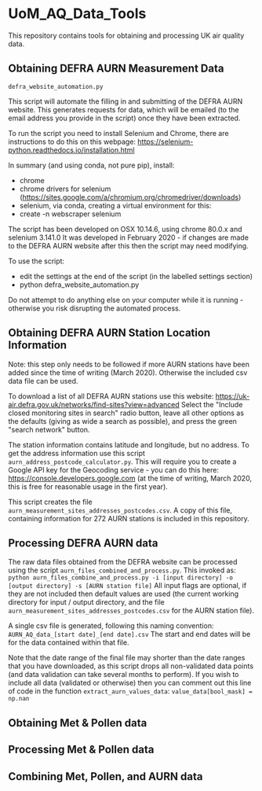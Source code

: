 # UoM_AQ_Data_Tools
This repository contains tools for obtaining and processing UK air quality data.

## Obtaining DEFRA AURN Measurement Data

`defra_website_automation.py`

This script will automate the filling in and submitting of the DEFRA AURN website. 
This generates requests for data, which will be emailed (to the email address you 
provide in the script) once they have been extracted.

To run the script you need to install Selenium and Chrome, there are instructions to do
this on this webpage: https://selenium-python.readthedocs.io/installation.html

In summary (and using conda, not pure pip), install:
- chrome
- chrome drivers for selenium (https://sites.google.com/a/chromium.org/chromedriver/downloads)
- selenium, via conda, creating a virtual environment for this:
 - create -n webscraper selenium

The script has been developed on OSX 10.14.6, using chrome 80.0.x and selenium 3.141.0
It was developed in February 2020 - if changes are made to the DEFRA AURN website after
this then the script may need modifying.

To use the script:
- edit the settings at the end of the script (in the labelled settings section)
- python defra_website_automation.py

Do not attempt to do anything else on your computer while it is running - otherwise you
risk disrupting the automated process.

## Obtaining DEFRA AURN Station Location Information

Note: this step only needs to be followed if more AURN stations have been added since the
time of writing (March 2020). Otherwise the included csv data file can be used. 

To download a list of all DEFRA AURN stations use this website:
https://uk-air.defra.gov.uk/networks/find-sites?view=advanced
Select the "Include closed monitoring sites in search" radio button, leave all other 
options as the defaults (giving as wide a search as possible), and press the green 
"search network" button.

The station information contains latitude and longitude, but no address. To get the address
information use this script `aurn_address_postcode_calculator.py`. This will require you
to create a Google API key for the Geocoding service - you can do this here: 
https://console.developers.google.com (at the time of writing, March 2020, this is free
for reasonable usage in the first year).

This script creates the file `aurn_measurement_sites_addresses_postcodes.csv`. A copy of
this file, containing information for 272 AURN stations is included in this repository.


## Processing DEFRA AURN data

The raw data files obtained from the DEFRA website can be processed using the script
`aurn_files_combined_and_process.py`. This invoked as:
`python aurn_files_combine_and_process.py -i [input directory] -o [output directory] -s [AURN station file]`
All input flags are optional, if they are not included then default values are used
(the current working directory for input / output directory, and the file 
`aurn_measurement_sites_addresses_postcodes.csv` for the AURN station file).

A single csv file is generated, following this naming convention:
`AURN_AQ_data_[start date]_[end date].csv`
The start and end dates will be for the data contained within that file. 

Note that the date range of the final file may shorter than the date ranges that you 
have downloaded, as this script drops all non-validated data points (and data validation 
can take several months to perform). If you wish to include all data (validated or otherwise) 
then you can comment out this line of code in the function `extract_aurn_values_data`: 
`value_data[bool_mask] = np.nan` 


## Obtaining Met & Pollen data


## Processing Met & Pollen data


## Combining Met, Pollen, and AURN data
